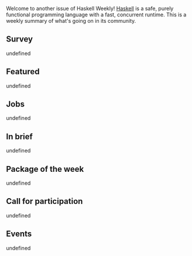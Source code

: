 <!-- 2018-11-08 -->

Welcome to another issue of Haskell Weekly!
[Haskell](https://www.haskell.org) is a safe, purely functional programming language with a fast, concurrent runtime.
This is a weekly summary of what's going on in its community.

## Survey

undefined

## Featured

undefined

## Jobs

undefined

## In brief

undefined

## Package of the week

undefined

## Call for participation

undefined

## Events

undefined

